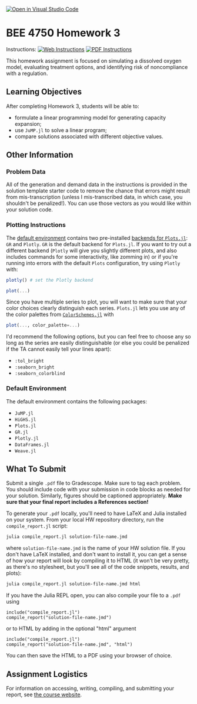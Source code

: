 [![Open in Visual Studio Code](https://classroom.github.com/assets/open-in-vscode-c66648af7eb3fe8bc4f294546bfd86ef473780cde1dea487d3c4ff354943c9ae.svg)](https://classroom.github.com/online_ide?assignment_repo_id=8908877&assignment_repo_type=AssignmentRepo)
# BEE 4750 Homework 3

Instructions: [![Web Instructions](https://img.shields.io/static/v1?label=HW3&message=HTML&color=b31b1b&labelColor=222222&style=flat)](https://viveks.me/environmental-systems-analysis/assignments/hw3/hw3/) [![PDF Instructions](https://img.shields.io/static/v1?label=HW3&message=PDF&color=b31b1b&labelColor=222222&style=flat)](https://viveks.me/environmental-systems-analysis/assignments/hw3/hw3.pdf)

This homework assignment is focused on simulating a dissolved oxygen model, evaluating treatment options, and identifying risk of noncompliance with a regulation.

## Learning Objectives

After completing Homework 3, students will be able to:

* formulate a linear programming model for generating capacity expansion;
* use `JuMP.jl` to solve a linear program;
* compare solutions associated with different objective values.

## Other Information

### Problem Data

All of the generation and demand data in the instructions is provided in the solution template starter code to remove the chance that errors might result from mis-transcription (unless I mis-transcribed data, in which case, you shouldn't be penalized!). You can use those vectors as you would like within your solution code.

### Plotting Instructions

The [default environment](#default-environment) contains two pre-installed [backends for `Plots.jl`](https://docs.juliaplots.org/latest/backends/): `GR` and `Plotly`. `GR` is the default backend for `Plots.jl`. If you want to try out a different backend (`Plotly` will give you slightly different plots, and also includes commands for some interactivity, like zomming in) or if you're running into errors with the default `Plots` configuration, try using `Plotly` with:

```julia
plotly() # set the Plotly backend

plot(...)
```

Since you have multiple series to plot, you will want to make sure that your color choices clearly distinguish each series. `Plots.jl` lets you use any of the color palettes from [`ColorSchemes.jl`](https://juliagraphics.github.io/ColorSchemes.jl/stable/catalogue/) with

```julia
plot(..., color_palette=...)
```

 I'd recommend the following options, but you can feel free to choose any so long as the series are easily distinguishable (or else you could be penalized if the TA cannot easily tell your lines apart):
- `:tol_bright`
- `:seaborn_bright`
- `:seaborn_colorblind`
### Default Environment

The default environment contains the following packages:
- `JuMP.jl`
- `HiGHS.jl`
- `Plots.jl`
- `GR.jl`
- `Plotly.jl`
- `DataFrames.jl`
- `Weave.jl`
## What To Submit

Submit a single `.pdf` file to Gradescope. Make sure to tag each problem. You should include code with your submission in code blocks as needed for your solution. Similarly, figures should be captioned appropriately.  **Make sure that your final report includes a References section!**

To generate your `.pdf` locally, you'll need to have LaTeX and Julia installed on your system. From your local HW repository directory, run the `compile_report.jl` script:

```bash
julia compile_report.jl solution-file-name.jmd
```
where `solution-file-name.jmd` is the name of your HW solution file. If you don't have LaTeX installed, and don't want to install it, you can get a sense of how your report will look by compiling it to HTML (it won't be very pretty, as there's no stylesheet, but you'll see all of the code snippets, results, and plots):

```bash
julia compile_report.jl solution-file-name.jmd html
```

If you have the Julia REPL open, you can also compile your file to a `.pdf` using

```julia, eval=false
include("compile_report.jl")
compile_report("solution-file-name.jmd")
```
or to HTML by adding in the optional "html" argument

```julia, eval=false
include("compile_report.jl")
compile_report("solution-file-name.jmd", "html")
```

You can then save the HTML to a PDF using your browser of choice.

## Assignment Logistics

For information on accessing, writing, compiling, and submitting your report, see [the course website](https://viveks.me/environmental-systems-analysis/assignments/assignment-logistics/).